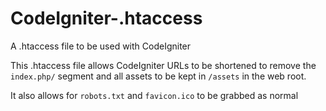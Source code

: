 CodeIgniter-.htaccess
=====================

A .htaccess file to be used with CodeIgniter

This .htaccess file allows CodeIgniter URLs to be shortened to remove the `index.php/`
segment and all assets to be kept in `/assets` in the web root.

It also allows for `robots.txt` and `favicon.ico` to be grabbed as normal
